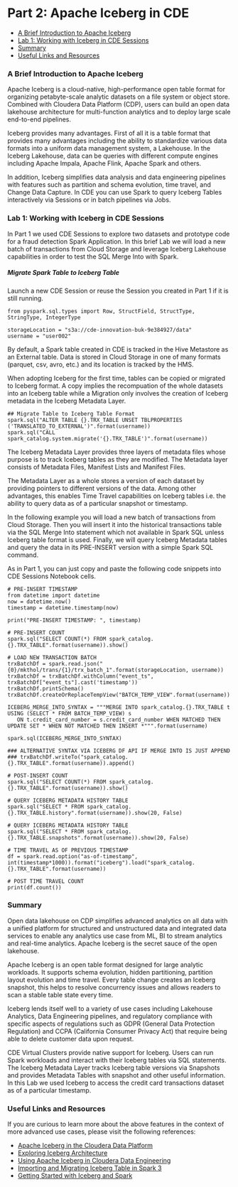 # Part 2: Apache Iceberg in CDE

* [A Brief Introduction to Apache Iceberg](https://github.com/pdefusco/CDE_Banking_HOL_MKT/blob/main/step_by_step_guides/english/part_02_iceberg.md#a-brief-introduction-to-apache-iceberg)
* [Lab 1: Working with Iceberg in CDE Sessions](https://github.com/pdefusco/CDE_Banking_HOL_MKT/blob/main/step_by_step_guides/english/part_02_iceberg.md#lab-1-working-with-iceberg-in-cde-sessions)
* [Summary](https://github.com/pdefusco/CDE_Banking_HOL_MKT/blob/main/step_by_step_guides/english/part_02_iceberg.md#summary)
* [Useful Links and Resources](https://github.com/pdefusco/CDE_Banking_HOL_MKT/blob/main/step_by_step_guides/english/part_02_iceberg.md#references)

### A Brief Introduction to Apache Iceberg

Apache Iceberg is a cloud-native, high-performance open table format for organizing petabyte-scale analytic datasets on a file system or object store. Combined with Cloudera Data Platform (CDP), users can build an open data lakehouse architecture for multi-function analytics and to deploy large scale end-to-end pipelines.

Iceberg provides many advantages. First of all it is a table format that provides many advantages including the ability to standardize various data formats into a uniform data management system, a Lakehouse. In the Iceberg Lakehouse, data can be queries with different compute engines including Apache Impala, Apache Flink, Apache Spark and others.

In addition, Iceberg simplifies data analysis and data engineering pipelines with features such as partition and schema evolution, time travel, and Change Data Capture. In CDE you can use Spark to query Iceberg Tables interactively via Sessions or in batch pipelines via Jobs.

### Lab 1: Working with Iceberg in CDE Sessions

In Part 1 we used CDE Sessions to explore two datasets and prototype code for a fraud detection Spark Application. In this brief Lab we will load a new batch of transactions from Cloud Storage and leverage Iceberg Lakehouse capabilities in order to test the SQL Merge Into with Spark.

##### Migrate Spark Table to Iceberg Table

Launch a new CDE Session or reuse the Session you created in Part 1 if it is still running.

```
from pyspark.sql.types import Row, StructField, StructType, StringType, IntegerType

storageLocation = "s3a://cde-innovation-buk-9e384927/data"
username = "user002"
```

By default, a Spark table created in CDE is tracked in the Hive Metastore as an External table. Data is stored in Cloud Storage in one of many formats (parquet, csv, avro, etc.) and its location is tracked by the HMS.

When adopting Iceberg for the first time, tables can be copied or migrated to Iceberg format. A copy implies the recompuation of the whole datasets into an Iceberg table while a Migration only involves the creation of Iceberg metadata in the Iceberg Metadata Layer.   

```
## Migrate Table to Iceberg Table Format
spark.sql("ALTER TABLE {}.TRX_TABLE UNSET TBLPROPERTIES ('TRANSLATED_TO_EXTERNAL')".format(username))
spark.sql("CALL spark_catalog.system.migrate('{}.TRX_TABLE')".format(username))
```

The Iceberg Metadata Layer provides three layers of metadata files whose purpose is to track Iceberg tables as they are modified. The Metadata layer consists of Metadata Files, Manifest Lists and Manifest Files.

The Metadata Layer as a whole stores a version of each dataset by providing pointers to different versions of the data. Among other advantages, this enables Time Travel capabilities on Iceberg tables i.e. the ability to query data as of a particular snapshot or timestamp.

In the following example you will load a new batch of transactions from Cloud Storage. Then you will insert it into the historical transactions table via the SQL Merge Into statement which not available in Spark SQL unless Iceberg table format is used. Finally, we will query Iceberg Metadata tables and query the data in its PRE-INSERT version with a simple Spark SQL command.

As in Part 1, you can just copy and paste the following code snippets into CDE Sessions Notebook cells.

```
# PRE-INSERT TIMESTAMP
from datetime import datetime
now = datetime.now()
timestamp = datetime.timestamp(now)

print("PRE-INSERT TIMESTAMP: ", timestamp)
```

```
# PRE-INSERT COUNT
spark.sql("SELECT COUNT(*) FROM spark_catalog.{}.TRX_TABLE".format(username)).show()
```
```
# LOAD NEW TRANSACTION BATCH
trxBatchDf = spark.read.json("{0}/mkthol/trans/{1}/trx_batch_1".format(storageLocation, username))
trxBatchDf = trxBatchDf.withColumn("event_ts", trxBatchDf["event_ts"].cast('timestamp'))
trxBatchDf.printSchema()
trxBatchDf.createOrReplaceTempView("BATCH_TEMP_VIEW".format(username))
```

```
ICEBERG_MERGE_INTO_SYNTAX = """MERGE INTO spark_catalog.{}.TRX_TABLE t USING (SELECT * FROM BATCH_TEMP_VIEW) s
   ON t.credit_card_number = s.credit_card_number WHEN MATCHED THEN UPDATE SET * WHEN NOT MATCHED THEN INSERT *""".format(username)

spark.sql(ICEBERG_MERGE_INTO_SYNTAX)
```

```
### ALTERNATIVE SYNTAX VIA ICEBERG DF API IF MERGE INTO IS JUST APPEND
### trxBatchDf.writeTo("spark_catalog.{}.TRX_TABLE".format(username)).append()
```

```
# POST-INSERT COUNT
spark.sql("SELECT COUNT(*) FROM spark_catalog.{}.TRX_TABLE".format(username)).show()
```

```
# QUERY ICEBERG METADATA HISTORY TABLE
spark.sql("SELECT * FROM spark_catalog.{}.TRX_TABLE.history".format(username)).show(20, False)
```

```
# QUERY ICEBERG METADATA HISTORY TABLE
spark.sql("SELECT * FROM spark_catalog.{}.TRX_TABLE.snapshots".format(username)).show(20, False)
```

```
# TIME TRAVEL AS OF PREVIOUS TIMESTAMP
df = spark.read.option("as-of-timestamp", int(timestamp*1000)).format("iceberg").load("spark_catalog.{}.TRX_TABLE".format(username))

# POST TIME TRAVEL COUNT
print(df.count())
```

### Summary

Open data lakehouse on CDP simplifies advanced analytics on all data with a unified platform for structured and unstructured data and integrated data services to enable any analytics use case from ML, BI to stream analytics and real-time analytics. Apache Iceberg is the secret sauce of the open lakehouse.

Apache Iceberg is an open table format designed for large analytic workloads. It supports schema evolution, hidden partitioning, partition layout evolution and time travel. Every table change creates an Iceberg snapshot, this helps to resolve concurrency issues and allows readers to scan a stable table state every time.

Iceberg lends itself well to a variety of use cases including Lakehouse Analytics, Data Engineering pipelines, and regulatory compliance with specific aspects of regulations such as GDPR (General Data Protection Regulation) and CCPA (California Consumer Privacy Act) that require being able to delete customer data upon request.

CDE Virtual Clusters provide native support for Iceberg. Users can run Spark workloads and interact with their Iceberg tables via SQL statements. The Iceberg Metadata Layer tracks Iceberg table versions via Snapshots and provides Metadata Tables with snapshot and other useful information. In this Lab we used Iceberg to access the credit card transactions dataset as of a particular timestamp.

### Useful Links and Resources

If you are curious to learn more about the above features in the context of more advanced use cases, please visit the following references:

* [Apache Iceberg in the Cloudera Data Platform](https://docs.cloudera.com/cdp-public-cloud/cloud/cdp-iceberg/topics/iceberg-in-cdp.html)
* [Exploring Iceberg Architecture](https://github.com/pdefusco/Exploring_Iceberg_Architecture)
* [Using Apache Iceberg in Cloudera Data Engineering](https://docs.cloudera.com/data-engineering/cloud/manage-jobs/topics/cde-using-iceberg.html)
* [Importing and Migrating Iceberg Table in Spark 3](https://docs.cloudera.com/data-engineering/cloud/manage-jobs/topics/cde-iceberg-import-migrate-table.html)
* [Getting Started with Iceberg and Spark](https://iceberg.apache.org/docs/latest/spark-getting-started/)
